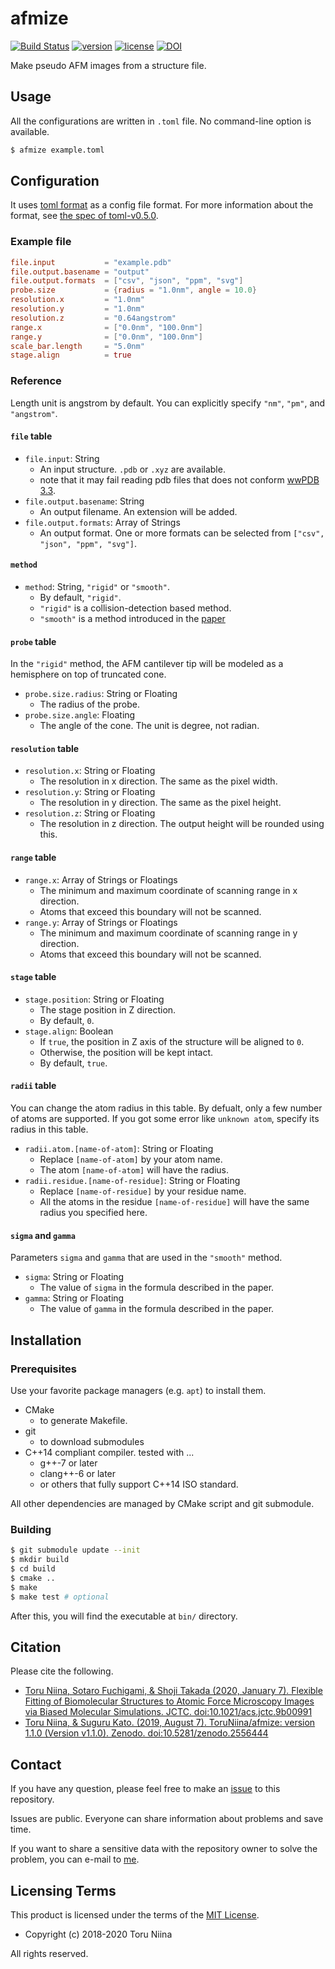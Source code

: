 afmize
====
[![Build Status](https://www.travis-ci.com/ToruNiina/afmize.svg?branch=master)](https://www.travis-ci.com/ToruNiina/afmize)
[![version](https://img.shields.io/github/release/ToruNiina/afmize.svg?style=flat)](https://github.com/ToruNiina/afmize/releases)
[![license](https://img.shields.io/github/license/ToruNiina/afmize.svg?style=flat)](https://github.com/ToruNiina/afmize/blob/master/LICENSE)
[![DOI](https://zenodo.org/badge/DOI/10.5281/zenodo.2556445.svg)](https://doi.org/10.5281/zenodo.2556445)

Make pseudo AFM images from a structure file.

## Usage

All the configurations are written in `.toml` file.
No command-line option is available.

```sh
$ afmize example.toml
```

## Configuration

It uses [toml format](https://github.com/toml-lang/toml) as a config file format.
For more information about the format, see [the spec of toml-v0.5.0](https://github.com/toml-lang/toml/blob/master/versions/en/toml-v0.5.0.md).

### Example file

```toml
file.input           = "example.pdb"
file.output.basename = "output"
file.output.formats  = ["csv", "json", "ppm", "svg"]
probe.size           = {radius = "1.0nm", angle = 10.0}
resolution.x         = "1.0nm"
resolution.y         = "1.0nm"
resolution.z         = "0.64angstrom"
range.x              = ["0.0nm", "100.0nm"]
range.y              = ["0.0nm", "100.0nm"]
scale_bar.length     = "5.0nm"
stage.align          = true
```

### Reference

Length unit is angstrom by default.
You can explicitly specify `"nm"`, `"pm"`, and `"angstrom"`.

#### `file` table

- `file.input`: String
  - An input structure. `.pdb` or `.xyz` are available.
  - note that it may fail reading pdb files that does not conform [wwPDB 3.3](http://www.wwpdb.org/documentation/file-format-content/format33/sect9.html#ATOM).
- `file.output.basename`: String
  - An output filename. An extension will be added.
- `file.output.formats`: Array of Strings
  - An output format. One or more formats can be selected from `["csv", "json", "ppm", "svg"]`.

#### `method`

- `method`: String, `"rigid"` or `"smooth"`.
  - By default, `"rigid"`.
  - `"rigid"` is a collision-detection based method.
  - `"smooth"` is a method introduced in the [paper](https://pubs.acs.org/doi/10.1021/acs.jctc.9b00991)

#### `probe` table

In the `"rigid"` method, the AFM cantilever tip will be modeled as a hemisphere on top of truncated cone.

- `probe.size.radius`: String or Floating
  - The radius of the probe. 
- `probe.size.angle`: Floating
  - The angle of the cone. The unit is degree, not radian.

#### `resolution` table

- `resolution.x`: String or Floating
  - The resolution in x direction. The same as the pixel width.
- `resolution.y`: String or Floating
  - The resolution in y direction. The same as the pixel height.
- `resolution.z`: String or Floating
  - The resolution in z direction. The output height will be rounded using this.

#### `range` table

- `range.x`: Array of Strings or Floatings
  - The minimum and maximum coordinate of scanning range in x direction.
  - Atoms that exceed this boundary will not be scanned.
- `range.y`: Array of Strings or Floatings
  - The minimum and maximum coordinate of scanning range in y direction.
  - Atoms that exceed this boundary will not be scanned.

#### `stage` table

- `stage.position`: String or Floating
  - The stage position in Z direction.
  - By default, `0`.
- `stage.align`: Boolean
  - If `true`, the position in Z axis of the structure will be aligned to `0`.
  - Otherwise, the position will be kept intact.
  - By default, `true`.

#### `radii` table

You can change the atom radius in this table.
By defualt, only a few number of atoms are supported.
If you got some error like `unknown atom`, specify its radius in this table.

- `radii.atom.[name-of-atom]`: String or Floating
  - Replace `[name-of-atom]` by your atom name.
  - The atom `[name-of-atom]` will have the radius.
- `radii.residue.[name-of-residue]`: String or Floating
  - Replace `[name-of-residue]` by your residue name.
  - All the atoms in the residue `[name-of-residue]` will have the same radius you specified here.

#### `sigma` and `gamma`

Parameters `sigma` and `gamma` that are used in the `"smooth"` method.

- `sigma`: String or Floating
  - The value of `sigma` in the formula described in the paper.
- `gamma`: String or Floating
  - The value of `gamma` in the formula described in the paper.

## Installation

### Prerequisites

Use your favorite package managers (e.g. `apt`) to install them.

- CMake
  - to generate Makefile.
- git
  - to download submodules
- C++14 compliant compiler. tested with ...
  - g++-7 or later
  - clang++-6 or later
  - or others that fully support C++14 ISO standard.

All other dependencies are managed by CMake script and git submodule.

### Building

```sh
$ git submodule update --init
$ mkdir build
$ cd build
$ cmake ..
$ make
$ make test # optional
```

After this, you will find the executable at `bin/` directory.

## Citation

Please cite the following.

- [Toru Niina, Sotaro Fuchigami, & Shoji Takada (2020, January 7). Flexible Fitting of Biomolecular Structures to Atomic Force Microscopy Images via Biased Molecular Simulations. JCTC. doi:10.1021/acs.jctc.9b00991](https://doi.org/10.1021/acs.jctc.9b00991)
- [Toru Niina, & Suguru Kato. (2019, August 7). ToruNiina/afmize: version 1.1.0 (Version v1.1.0). Zenodo. doi:10.5281/zenodo.2556444](https://doi.org/10.5281/zenodo.2556444)

## Contact

If you have any question, please feel free to make an [issue](https://github.com/ToruNiina/afmize/issues) to this repository.

Issues are public. Everyone can share information about problems and save time.

If you want to share a sensitive data with the repository owner to solve the problem,
you can e-mail to [me](https://github.com/ToruNiina).

## Licensing Terms

This product is licensed under the terms of the [MIT License](LICENSE).

- Copyright (c) 2018-2020 Toru Niina

All rights reserved.
